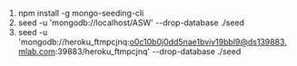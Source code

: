 1. npm install -g mongo-seeding-cli
1. seed -u 'mongodb://localhost/ASW' --drop-database ./seed
1. seed -u 'mongodb://heroku_ftmpcjnq:o0c10b0j0dd5nae1bviv19bbl9@ds139883.mlab.com:39883/heroku_ftmpcjnq' --drop-database ./seed
